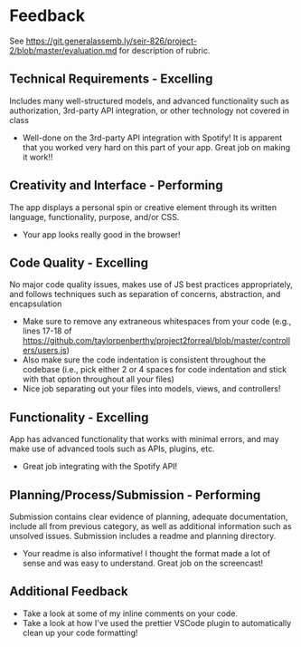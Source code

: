 # Feedback

See https://git.generalassemb.ly/seir-826/project-2/blob/master/evaluation.md for description of rubric.

## Technical Requirements - Excelling

Includes many well-structured models, and advanced functionality such as authorization, 3rd-party API integration, or other technology not covered in class

- Well-done on the 3rd-party API integration with Spotify! It is apparent that you worked very hard on this part of your app. Great job on making it work!!

## Creativity and Interface - Performing

The app displays a personal spin or creative element through its written language, functionality, purpose, and/or CSS.

- Your app looks really good in the browser!

## Code Quality - Excelling

No major code quality issues, makes use of JS best practices appropriately, and follows techniques such as separation of concerns, abstraction, and encapsulation

- Make sure to remove any extraneous whitespaces from your code (e.g., lines 17-18 of https://github.com/taylorpenberthy/project2forreal/blob/master/controllers/users.js)
- Also make sure the code indentation is consistent throughout the codebase (i.e., pick either 2 or 4 spaces for code indentation and stick with that option throughout all your files)
- Nice job separating out your files into models, views, and controllers!

## Functionality - Excelling

App has advanced functionality that works with minimal errors, and may make use of advanced tools such as APIs, plugins, etc.

- Great job integrating with the Spotify API!

## Planning/Process/Submission - Performing

Submission contains clear evidence of planning, adequate documentation, include all from previous category, as well as additional information such as unsolved issues. Submission includes a readme and planning directory.

- Your readme is also informative! I thought the format made a lot of sense and was easy to understand. Great job on the screencast!

## Additional Feedback

- Take a look at some of my inline comments on your code.
- Take a look at how I've used the prettier VSCode plugin to automatically clean up your code formatting!
